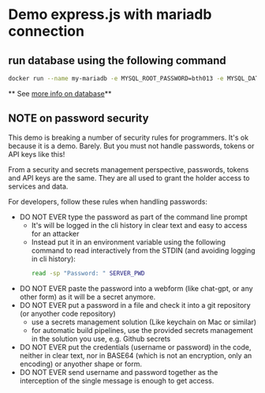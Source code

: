 # Demo express.js with mariadb connection

## run database using the following command

```bash
docker run --name my-mariadb -e MYSQL_ROOT_PASSWORD=bth013 -e MYSQL_DATABASE=demo -e MYSQL_USER=bth013 -e MYSQL_PASSWORD=foobar -p 3306:3306 -d mariadb
```
** See [more info on database](DATABASE.md)**

## NOTE on password security

This demo is breaking a number of security rules for programmers. It's ok because it is a demo. Barely.
But you must not handle passwords, tokens or API keys like this!

From a security and secrets management perspective, passwords, tokens and API keys are the same. They are all used to grant the holder access to services and data.

For developers, follow these rules when handling passwords:

- DO NOT EVER type the password as part of the command line prompt
  * It's will be logged in the cli history in clear text and easy to access for an attacker
  * Instead put it in an environment variable using the following command to read interactively from the STDIN (and avoiding logging in cli history):
    ```bash
    read -sp "Password: " SERVER_PWD
    ```
- DO NOT EVER paste the password into a webform (like chat-gpt, or any other form) as it will be a secret anymore.
- DO NOT EVER put a password in a file and check it into a git repository (or anyother code repository)
  * use a secrets management solution (Like keychain on Mac or similar)
  * for automatic build pipelines, use the provided secrets management in the solution you use, e.g. Github secrets
- DO NOT EVER put the credentials (username or password) in the code, neither in clear text, nor in BASE64 (which is not an encryption, only an encoding) or anyother shape or form.
- DO NOT EVER send username and password together as the interception of the single message is enough to get access.
